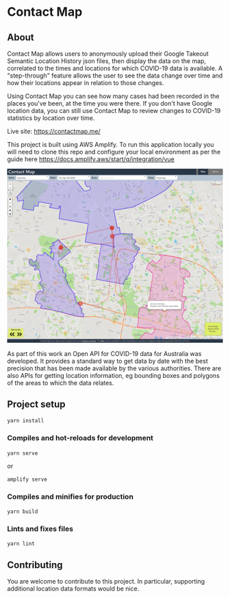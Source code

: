 # Contact Map

## About

Contact Map allows users to anonymously upload their Google Takeout Semantic Location History json files, then display the data on the map, correlated to the times and locations for which COVID-19 data is available. A "step-through" feature allows the user to see the data change over time and how their locations appear in relation to those changes.

Using Contact Map you can see how many cases had been recorded in the places you've been, at the time you were there. If you don't have Google location data, you can still use Contact Map to review changes to COVID-19 statistics by location over time.

Live site: https://contactmap.me/

This project is built using AWS Amplify. To run this application locally you will need to clone this repo and configure your local environment as per the guide here https://docs.amplify.aws/start/q/integration/vue

<img src="public/img/screenshot-smaller.jpg">

As part of this work an Open API for COVID-19 data for Australia was developed. It provides a standard way to get data by date with the best precision that has been made available by the various authorities. There are also APIs for getting location information, eg bounding boxes and polygons of the areas to which the data relates.

## Project setup

```
yarn install
```

### Compiles and hot-reloads for development

```
yarn serve
```

or

```
amplify serve
```

### Compiles and minifies for production

```
yarn build
```

### Lints and fixes files

```
yarn lint
```

## Contributing

You are welcome to contribute to this project. In particular, supporting additional location data formats would be nice.
